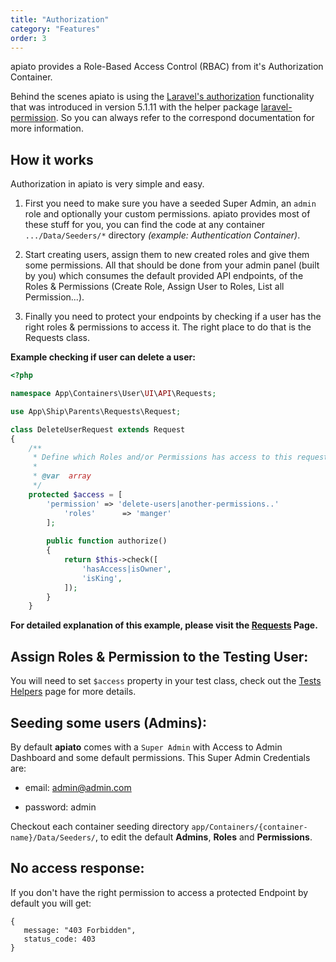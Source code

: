 ```yaml
---
title: "Authorization"
category: "Features"
order: 3
---
```


apiato provides a Role-Based Access Control (RBAC) from it's Authorization Container.

Behind the scenes apiato is using the [Laravel's authorization](https://laravel.com/docs/5.4/authorization) functionality that was introduced in version 5.1.11 with the helper package [laravel-permission](https://github.com/spatie/laravel-permission). So you can always refer to the correspond documentation for more information.

## How it works

 Authorization in apiato is very simple and easy.

1) First you need to make sure you have a seeded Super Admin, an `admin` role and optionally your custom permissions. apiato provides most of these stuff for you, you can find the code at any container `.../Data/Seeders/*` directory *(example: Authentication Container)*.

2) Start creating users, assign them to new created roles and give them some permissions. All that should be done from your admin panel (built by you) which consumes the default provided API endpoints, of the Roles & Permissions (Create Role, Assign User to Roles, List all Permission...).

3) Finally you need to protect your endpoints by checking if a user has the right roles & permissions to access it. The right place to do that is the Requests class.

**Example checking if user can delete a user:** 

```php
<?php

namespace App\Containers\User\UI\API\Requests;

use App\Ship\Parents\Requests\Request;

class DeleteUserRequest extends Request
{
    /**
     * Define which Roles and/or Permissions has access to this request.
     *
     * @var  array
     */
    protected $access = [
        'permission' => 'delete-users|another-permissions..'
	      	'roles'      => 'manger'
	    ];
	
	    public function authorize()
        {
            return $this->check([
                'hasAccess|isOwner',
                'isKing',
            ]);
        }
	}
``` 

**For detailed explanation of this example, please visit the [Requests](doc:requests) Page.**

## Assign Roles & Permission to the Testing User:

You will need to set `$access` property in your test class, check out the [Tests Helpers](doc:tests-helpers) page for more details.

## Seeding some users (Admins):

By default **apiato** comes with a `Super Admin` with Access to Admin Dashboard and some default permissions. This Super Admin Credentials are:

+ email: admin@admin.com

+ password: admin

Checkout each container seeding directory `app/Containers/{container-name}/Data/Seeders/`, to edit the default **Admins**, **Roles** and **Permissions**.

## No access response:

If you don't have the right permission to access a protected Endpoint by default you will get:

```
{
   message: "403 Forbidden",
   status_code: 403
}
```
